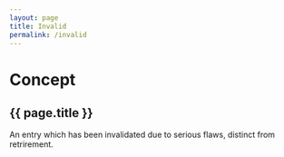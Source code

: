 ```yaml
---
layout: page
title: Invalid
permalink: /invalid
---
```

# Concept

## {{ page.title }}

An entry which has been invalidated due to serious flaws, distinct from retrirement.
